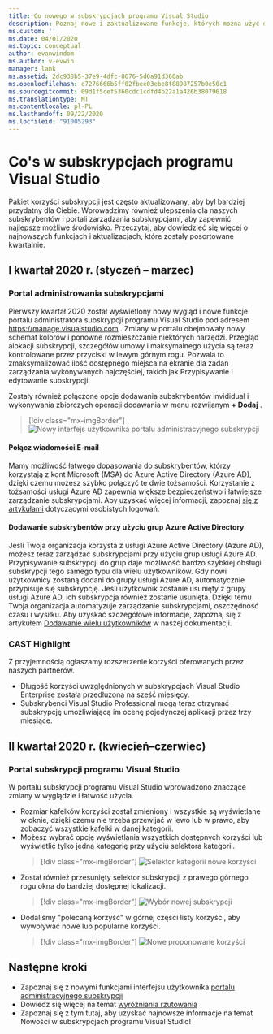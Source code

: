 ```yaml
---
title: Co nowego w subskrypcjach programu Visual Studio
description: Poznaj nowe i zaktualizowane funkcje, których można użyć do zarządzania subskrypcjami programu Visual Studio.
ms.custom: ''
ms.date: 04/01/2020
ms.topic: conceptual
author: evanwindom
ms.author: v-evwin
manager: lank
ms.assetid: 2dc938b5-37e9-4dfc-8676-5d0a91d366ab
ms.openlocfilehash: c7276666b5ff02fbee03ebe8f88987257b0e50c1
ms.sourcegitcommit: 09d1f5cef5360cdc1cdfd4b22a1a426b38079618
ms.translationtype: MT
ms.contentlocale: pl-PL
ms.lasthandoff: 09/22/2020
ms.locfileid: "91005293"
---
```

# <a name="what39s-new-in-visual-studio-subscriptions"></a>Co&#39;s w subskrypcjach programu Visual Studio

Pakiet korzyści subskrypcji jest często aktualizowany, aby był bardziej przydatny dla Ciebie. Wprowadzimy również ulepszenia dla naszych subskrybentów i portali zarządzania subskrypcjami, aby zapewnić najlepsze możliwe środowisko.  Przeczytaj, aby dowiedzieć się więcej o najnowszych funkcjach i aktualizacjach, które zostały posortowane kwartalnie.

## <a name="2020-q1-january-march"></a>I kwartał 2020 r. (styczeń – marzec)

### <a name="subscriptions-administration-portal"></a>Portal administrowania subskrypcjami
Pierwszy kwartał 2020 został wyświetlony nowy wygląd i nowe funkcje portalu administratora subskrypcji programu Visual Studio pod adresem https://manage.visualstudio.com . Zmiany w portalu obejmowały nowy schemat kolorów i ponowne rozmieszczanie niektórych narzędzi.  Przegląd alokacji subskrypcji, szczegółów umowy i maksymalnego użycia są teraz kontrolowane przez przyciski w lewym górnym rogu.  Pozwala to zmaksymalizować ilość dostępnego miejsca na ekranie dla zadań zarządzania wykonywanych najczęściej, takich jak Przypisywanie i edytowanie subskrypcji.  

Zostały również połączone opcje dodawania subskrybentów invididual i wykonywania zbiorczych operacji dodawania w menu rozwijanym **+ Dodaj** . 

   > [!div class="mx-imgBorder"]
   > ![Nowy interfejs użytkownika portalu administracyjnego subskrypcji](_img/whats-new/new-admin-ui.png)

#### <a name="connect-emails"></a>Połącz wiadomości E-mail
Mamy możliwość łatwego dopasowania do subskrybentów, którzy korzystają z kont Microsoft (MSA) do Azure Active Directory (Azure AD), dzięki czemu możesz szybko połączyć te dwie tożsamości.  Korzystanie z tożsamości usługi Azure AD zapewnia większe bezpieczeństwo i łatwiejsze zarządzanie subskrypcjami.  Aby uzyskać więcej informacji, zapoznaj [się z artykułami](personal-email-sign-ins.md) dotyczącymi osobistych logowań. 

#### <a name="add-subscribers-using-azure-active-directory-groups"></a>Dodawanie subskrybentów przy użyciu grup Azure Active Directory
Jeśli Twoja organizacja korzysta z usługi Azure Active Directory (Azure AD), możesz teraz zarządzać subskrypcjami przy użyciu grup usługi Azure AD.  Przypisywanie subskrypcji do grup daje możliwość bardzo szybkiej obsługi subskrypcji tego samego typu dla wielu użytkowników.  Gdy nowi użytkownicy zostaną dodani do grupy usługi Azure AD, automatycznie przypisuje się subskrypcję.  Jeśli użytkownik zostanie usunięty z grupy usługi Azure AD, ich subskrypcja również zostanie usunięta.  Dzięki temu Twoja organizacja automatyzuje zarządzanie subskrypcjami, oszczędność czasu i wysiłku.  Aby uzyskać szczegółowe informacje, zapoznaj się z artykułem [Dodawanie wielu użytkowników](./assign-license-bulk.md#use-azure-active-directory-groups-to-assign-subscriptions) w naszej dokumentacji. 

### <a name="cast-highlight"></a>CAST Highlight
Z przyjemnością ogłaszamy rozszerzenie korzyści oferowanych przez naszych partnerów. 
- Długość korzyści uwzględnionych w subskrypcjach Visual Studio Enterprise została przedłużona na sześć miesięcy.  
- Subskrybenci Visual Studio Professional mogą teraz otrzymać subskrypcję umożliwiającą im ocenę pojedynczej aplikacji przez trzy miesiące. 

## <a name="2020-q2-april-june"></a>II kwartał 2020 r. (kwiecień–czerwiec)

### <a name="visual-studio-subscriptions-portal"></a>Portal subskrypcji programu Visual Studio

W portalu subskrypcji programu Visual Studio wprowadzono znaczące zmiany w wyglądzie i łatwość użycia.  

- Rozmiar kafelków korzyści został zmieniony i wszystkie są wyświetlane w oknie, dzięki czemu nie trzeba przewijać w lewo lub w prawo, aby zobaczyć wszystkie kafelki w danej kategorii. 
- Możesz wybrać opcję wyświetlania wszystkich dostępnych korzyści lub wyświetlić tylko jedną kategorię przy użyciu selektora kategorii.
   > [!div class="mx-imgBorder"]
   > ![Selektor kategorii nowe korzyści](_img/whats-new/whats-new-category-picker.png)
- Został również przesunięty selektor subskrypcji z prawego górnego rogu okna do bardziej dostępnej lokalizacji.
   > [!div class="mx-imgBorder"]
   > ![Wybór nowej subskrypcji](_img/whats-new/whats-new-sub-picker.png)
- Dodaliśmy "polecaną korzyść" w górnej części listy korzyści, aby wywoływać nowe lub popularne korzyści.  
   > [!div class="mx-imgBorder"]
   > ![Nowe proponowane korzyści](_img/whats-new/whats-new-featured.png)

## <a name="next-steps"></a>Następne kroki
- Zapoznaj się z nowymi funkcjami interfejsu użytkownika [portalu administracyjnego subskrypcji](https://manage.visualstudio.com)
- Dowiedz się więcej na temat [wyróżniania rzutowania](vs-cast.md)
- Zapoznaj się z tym tutaj, aby uzyskać najnowsze informacje na temat Nowości w subskrypcjach programu Visual Studio!
